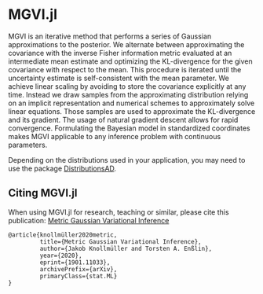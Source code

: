 # MGVI.jl

MGVI is an iterative method that performs a series of Gaussian approximations to the posterior. We alternate between approximating the covariance with the inverse Fisher information metric evaluated at an intermediate mean estimate and optimizing the KL-divergence for the given covariance with respect to the mean. This procedure is iterated until the uncertainty estimate is self-consistent with the mean parameter. We achieve linear scaling by avoiding to store the covariance explicitly at any time. Instead we draw samples from the approximating distribution relying on an implicit representation and numerical schemes to approximately solve linear equations. Those samples are used to approximate the KL-divergence and its gradient. The usage of natural gradient descent allows for rapid convergence. Formulating the Bayesian model in standardized coordinates makes MGVI applicable to any inference problem with continuous parameters. 

Depending on the distributions used in your application, you may need to use the package [DistributionsAD](https://github.com/TuringLang/DistributionsAD.jl).


## Citing MGVI.jl

When using MGVI.jl for research, teaching or similar, please cite this publication: [Metric Gaussian Variational Inference](https://arxiv.org/abs/1901.11033)

```
@article{knollmüller2020metric,
         title={Metric Gaussian Variational Inference},
         author={Jakob Knollmüller and Torsten A. Enßlin},
         year={2020},
         eprint={1901.11033},
         archivePrefix={arXiv},
         primaryClass={stat.ML}
}
```
